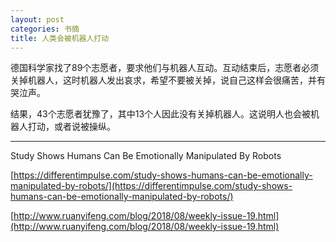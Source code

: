 ```yaml
---
layout: post
categories: 书摘
title: 人类会被机器人打动
---
```


德国科学家找了89个志愿者，要求他们与机器人互动。互动结束后，志愿者必须关掉机器人，这时机器人发出哀求，希望不要被关掉，说自己这样会很痛苦，并有哭泣声。

结果，43个志愿者犹豫了，其中13个人因此没有关掉机器人。这说明人也会被机器人打动，或者说被操纵。

---

Study Shows Humans Can Be Emotionally Manipulated By Robots

[https://differentimpulse.com/study-shows-humans-can-be-emotionally-manipulated-by-robots/](https://differentimpulse.com/study-shows-humans-can-be-emotionally-manipulated-by-robots/)

[http://www.ruanyifeng.com/blog/2018/08/weekly-issue-19.html](http://www.ruanyifeng.com/blog/2018/08/weekly-issue-19.html)